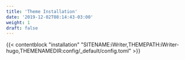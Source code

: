 ```yaml
---
title: 'Theme Installation'
date: '2019-12-02T08:14:43-03:00'
weight: 1
draft: false
---
```


{{< contentblock "installation" "SITENAME:iWriter,THEMEPATH:iWriter-hugo,THEMENAMEDIR:config/_default/config.toml" >}}